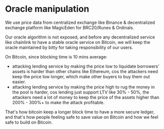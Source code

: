 # Oracle manipulation

We use price data from centralized exchange like Binance & decentralized exchange platform like MagicEden for BRC20/Runes & Ordinals.

Our oracle algorithm is not exposed, and before any decentralized service like chainlink to have a stable oracle service on Bitcoin, we will keep the oracle maintained by bitty for taking responsibility of our users.

On Bitcoin, since blocking time is 10 mins average:

* attacking lending service by making the price low to liquidate borrowers' assets is harder than other chains like Ethereum, cos the attackers need keep the price low longer, which make other buyers to buy them out easier.
* attacking lending service by making the price high to rug the money in the pool is harder, cos lending just support LTV like 30% - 50%, the attackers need a lot of money to keep the price of the assets higher than 200% - 300%+ to make the attack profitable.

That's how bitcoin keep a longer block time to have a more secure ledger, and that's how people feeling safe to save value on Bitcoin and how we feel safe to build on Bitcoin.

